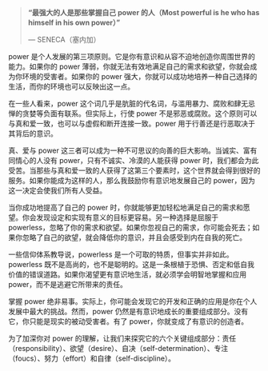 > **“最强大的人是那些掌握自己 power 的人（Most powerful is he who has himself in his own power）”**
>
> — SENECA（塞内加）

power 是个人发展的第三项原则。它是你有意识和从容不迫地创造你周围世界的能力。如果你的 power 薄弱，你就无法有效地满足自己的需求和欲望，你就会成为你环境的受害者。如果你的 power 强大，你就可以成功地培养一种自己选择的生活，而你的环境也可以反映出这一点。

在一些人看来，power 这个词几乎是肮脏的代名词，与滥用暴力、腐败和肆无忌惮的贪婪等负面有联系。但实际上，行使 power 不是邪恶或腐败。这个原则可以与真和爱一致，也可以与虚假和断开连接一致。power 用于行善还是行恶取决于其背后的意识。

真、爱与 power 这三者可以成为一种不可思议的向善的巨大影响。当诚实、富有同情心的人没有 power，只有不诚实、冷漠的人能获得 power 时，我们都会为此受苦。当那些与真和爱一致的人获得了这第三个要素时，这个世界就会得到很好的服务。如果你能成为这样的人，那么我鼓励你有意识地发展自己的 power，因为这一决定会使我们所有人受益。

当你成功地提高了自己的 power 时，你就能够更加轻松地满足自己的需求和愿望。你会发现设定和实现有意义的目标更容易。另一种选择是屈服于 powerless，忽略了你的需求和欲望。如果你忽视自己的需求，你可能会死去；如果你忽略了自己的欲望，就会降低你的意识，并且会感受到内在自我的死亡。

一些信仰体系教导说，powerless 是一个可取的特质，但事实并非如此。powerless 既不是高尚的，也不是聪明的。这是一条根植于恐惧、否定和低自我价值的错误道路。如果你渴望更有意识地生活，就必须学会明智地掌握和应用 power，而不是逃避它所带来的责任。

掌握 power 绝非易事。实际上，你可能会发现它的开发和正确的应用是你在个人发展中最大的挑战。然而，power 仍然是有意识地成长的重要组成部分。没有它，你只能是现实的被动受害者。有了 power，你就变成了有意识的创造者。

为了加深你对 power 的理解，让我们来探究它的六个关键组成部分：责任（responsibility）、欲望（desire）、自决（self-determination）、专注（foucs）、努力（effort）和自律（self-discipline）。
